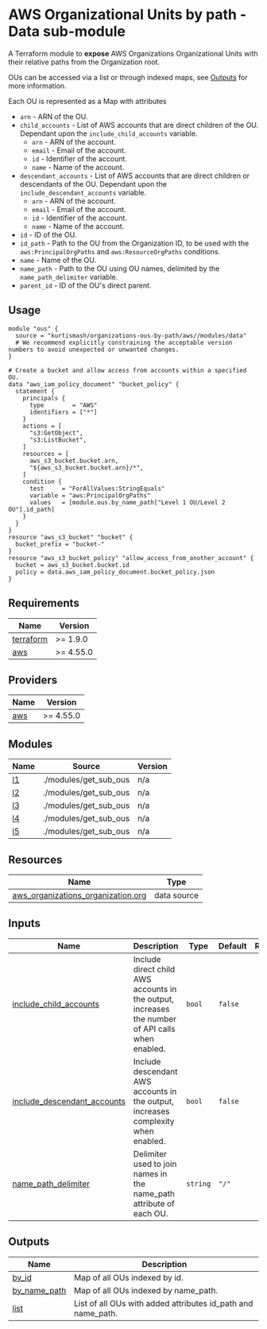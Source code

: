 # AWS Organizational Units by path - Data sub-module

A Terraform module to **expose** AWS Organizations Organizational Units with their relative paths from the Organization root.

OUs can be accessed via a list or through indexed maps, see <a name="Outputs"></a> [Outputs](#Outputs) for more information.

Each OU is represented as a Map with attributes

- `arn` - ARN of the OU.
- `child_accounts` - List of AWS accounts that are direct children of the OU. Dependant upon the `include_child_accounts` variable.
  - `arn` - ARN of the account.
  - `email` - Email of the account.
  - `id` - Identifier of the account.
  - `name` - Name of the account.
- `descendant_accounts` - List of AWS accounts that are direct children or descendants of the OU. Dependant upon the `include_descendant_accounts` variable.
  - `arn` - ARN of the account.
  - `email` - Email of the account.
  - `id` - Identifier of the account.
  - `name` - Name of the account.
- `id` - ID of the OU.
- `id_path` - Path to the OU from the Organization ID, to be used with the `aws:PrincipalOrgPaths` and `aws:ResourceOrgPaths` conditions.
- `name` - Name of the OU.
- `name_path` - Path to the OU using OU names, delimited by the `name_path_delimiter` variable.
- `parent_id` - ID of the OU's direct parent.

## Usage

```hcl
module "ous" {
  source = "kurtismash/organizations-ous-by-path/aws//modules/data"
  # We recommend explicitly constraining the acceptable version numbers to avoid unexpected or unwanted changes.
}

# Create a bucket and allow access from accounts within a specified OU.
data "aws_iam_policy_document" "bucket_policy" {
  statement {
    principals {
      type        = "AWS"
      identifiers = ["*"]
    }
    actions = [
      "s3:GetObject",
      "s3:ListBucket",
    ]
    resources = [
      aws_s3_bucket.bucket.arn,
      "${aws_s3_bucket.bucket.arn}/*",
    ]
    condition {
      test     = "ForAllValues:StringEquals"
      variable = "aws:PrincipalOrgPaths"
      values   = [module.ous.by_name_path["Level 1 OU/Level 2 OU"].id_path]
    }
  }
}
resource "aws_s3_bucket" "bucket" {
  bucket_prefix = "bucket-"
}
resource "aws_s3_bucket_policy" "allow_access_from_another_account" {
  bucket = aws_s3_bucket.bucket.id
  policy = data.aws_iam_policy_document.bucket_policy.json
}
```

## Requirements

| Name                                                                     | Version   |
| ------------------------------------------------------------------------ | --------- |
| <a name="requirement_terraform"></a> [terraform](#requirement_terraform) | >= 1.9.0  |
| <a name="requirement_aws"></a> [aws](#requirement_aws)                   | >= 4.55.0 |

## Providers

| Name                                             | Version   |
| ------------------------------------------------ | --------- |
| <a name="provider_aws"></a> [aws](#provider_aws) | >= 4.55.0 |

## Modules

| Name                                      | Source                | Version |
| ----------------------------------------- | --------------------- | ------- |
| <a name="module_l1"></a> [l1](#module_l1) | ./modules/get_sub_ous | n/a     |
| <a name="module_l2"></a> [l2](#module_l2) | ./modules/get_sub_ous | n/a     |
| <a name="module_l3"></a> [l3](#module_l3) | ./modules/get_sub_ous | n/a     |
| <a name="module_l4"></a> [l4](#module_l4) | ./modules/get_sub_ous | n/a     |
| <a name="module_l5"></a> [l5](#module_l5) | ./modules/get_sub_ous | n/a     |

## Resources

| Name                                                                                                                                            | Type        |
| ----------------------------------------------------------------------------------------------------------------------------------------------- | ----------- |
| [aws_organizations_organization.org](https://registry.terraform.io/providers/hashicorp/aws/latest/docs/data-sources/organizations_organization) | data source |

## Inputs

| Name                                                                                                               | Description                                                                                      | Type     | Default | Required |
| ------------------------------------------------------------------------------------------------------------------ | ------------------------------------------------------------------------------------------------ | -------- | ------- | :------: |
| <a name="input_include_child_accounts"></a> [include_child_accounts](#input_include_child_accounts)                | Include direct child AWS accounts in the output, increases the number of API calls when enabled. | `bool`   | `false` |    no    |
| <a name="input_include_descendant_accounts"></a> [include_descendant_accounts](#input_include_descendant_accounts) | Include descendant AWS accounts in the output, increases complexity when enabled.                | `bool`   | `false` |    no    |
| <a name="input_name_path_delimiter"></a> [name_path_delimiter](#input_name_path_delimiter)                         | Delimiter used to join names in the name_path attribute of each OU.                              | `string` | `"/"`   |    no    |

## Outputs

| Name                                                                    | Description                                                  |
| ----------------------------------------------------------------------- | ------------------------------------------------------------ |
| <a name="output_by_id"></a> [by_id](#output_by_id)                      | Map of all OUs indexed by id.                                |
| <a name="output_by_name_path"></a> [by_name_path](#output_by_name_path) | Map of all OUs indexed by name_path.                         |
| <a name="output_list"></a> [list](#output_list)                         | List of all OUs with added attributes id_path and name_path. |
